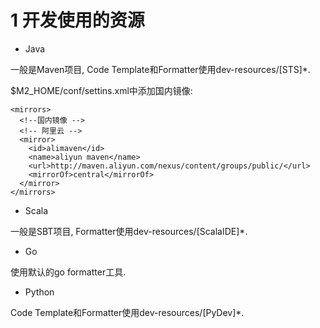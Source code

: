 # 1 开发使用的资源

+ Java

一般是Maven项目, Code Template和Formatter使用dev-resources/[STS]*.


$M2_HOME/conf/settins.xml中添加国内镜像:

    <mirrors>
      <!--国内镜像 -->
      <!-- 阿里云 -->
      <mirror>
        <id>alimaven</id>
        <name>aliyun maven</name>
        <url>http://maven.aliyun.com/nexus/content/groups/public/</url>
        <mirrorOf>central</mirrorOf>
      </mirror>
    </mirrors>


+ Scala

一般是SBT项目, Formatter使用dev-resources/[ScalaIDE]*.

+ Go

使用默认的go formatter工具.

+ Python

Code Template和Formatter使用dev-resources/[PyDev]*.
